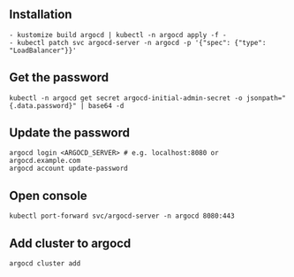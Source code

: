 ## Installation
```
- kustomize build argocd | kubectl -n argocd apply -f -
- kubectl patch svc argocd-server -n argocd -p '{"spec": {"type": "LoadBalancer"}}'
```

## Get the password
```
kubectl -n argocd get secret argocd-initial-admin-secret -o jsonpath="{.data.password}" | base64 -d
```

## Update the password
```
argocd login <ARGOCD_SERVER> # e.g. localhost:8080 or argocd.example.com
argocd account update-password
```

## Open console
```
kubectl port-forward svc/argocd-server -n argocd 8080:443
```

## Add cluster to argocd
```
argocd cluster add
```